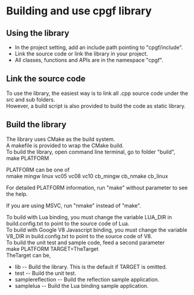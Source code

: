 <!--notoc-->

# Building and use cpgf library

## Using the library
  - In the project setting, add an include path pointing to "cpgf/include".
  - Link the source code or link the library in your project.
  - All classes, functions and APIs are in the namespace "cpgf". 

## Link the source code
To use the library, the easiest way is to link all .cpp source code
under the src and sub folders.  
However, a build script is also provided to build the code as static library.

## Build the library
The library uses CMake as the build system.  
A makefile is provided to wrap the CMake build.  
To build the library, open command line terminal, go to folder "build",  
make PLATFORM

PLATFORM can be one of  
nmake mingw linux vc05 vc08 vc10 cb_mingw cb_nmake cb_linux

For detailed PLATFORM information, run "make" without parameter to see the help.

If you are using MSVC, run "nmake" instead of "make".

To build with Lua binding, you must change the variable LUA_DIR in build.config.txt to point to the source code of Lua.  
To build with Google V8 Javascript binding, you must change the variable V8_DIR in build.config.txt to point to the source code of V8.  
To build the unit test and sample code, feed a second parameter  
make PLATFORM TARGET=TheTarget  
TheTarget can be,  
  * lib -- Build the library. This is the default if TARGET is omitted.
  * test -- Build the unit test.
  * samplereflection -- Build the reflection sample application.
  * samplelua -- Build the Lua binding sample application.
